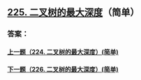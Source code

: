 ## [225. 二叉树的最大深度](https://leetcode-cn.com/problems/merge-two-sorted-lists/)（简单）





### 答案：



#### [上一题（224. 二叉树的最大深度）(简单)](https://github.com/sdwwld/leetCode/blob/master/src/main/java/com/wld/java/leetcode/leetCode0224.md)

#### [下一题（226. 二叉树的最大深度）(简单)](https://github.com/sdwwld/leetCode/blob/master/src/main/java/com/wld/java/leetcode/leetCode0226.md)